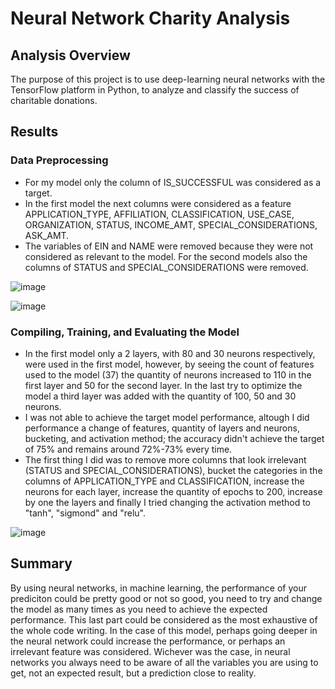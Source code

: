 # Neural Network Charity Analysis

## Analysis Overview
The purpose of this project is to use deep-learning neural networks with the TensorFlow platform in Python, to analyze and classify the success of charitable donations.

## Results
### Data Preprocessing
- For my model only the column of IS_SUCCESSFUL was considered as a target.
- In the first model the next columns were considered as a feature APPLICATION_TYPE, AFFILIATION, CLASSIFICATION, USE_CASE, ORGANIZATION, STATUS, INCOME_AMT, SPECIAL_CONSIDERATIONS, ASK_AMT.
- The variables of EIN and NAME were removed because they were not considered as relevant to the model. For the second models also the columns of STATUS and SPECIAL_CONSIDERATIONS were removed.

![image](https://user-images.githubusercontent.com/96214489/169714832-ae47bd9b-4ba2-420d-8119-1b04ad013d21.png)

![image](https://user-images.githubusercontent.com/96214489/169714960-c592e486-36ab-4b67-99c3-ae08cd8e636f.png)


### Compiling, Training, and Evaluating the Model
- In the first model only a 2 layers, with 80 and 30 neurons respectively, were used in the first model, however, by seeing the count of features used to the model (37) the quantity of neurons increased to 110 in the first layer and 50 for the second layer. In the last try to optimize the model a third layer was added with the quantity of 100, 50 and 30 neurons.
- I was not able to achieve the target model performance, altough I did performance a change of features, quantity of layers and neurons, bucketing, and activation method; the accuracy didn't achieve the target of 75% and remains around 72%-73% every time.
- The first thing I did was to remove more columns that look irrelevant (STATUS and SPECIAL_CONSIDERATIONS), bucket the categories in the columns of APPLICATION_TYPE and CLASSIFICATION, increase the neurons for each layer, increase the quantity of epochs to 200, increase by one the layers and finally I tried changing the activation method to "tanh", "sigmond" and "relu".

![image](https://user-images.githubusercontent.com/96214489/169715303-e3c08536-398f-43af-8ac9-b9ecaa9e9004.png)

## Summary
By using neural networks, in machine learning, the performance of your prediciton could be pretty good or not so good, you need to try and change the model as many times as you need to achieve the expected performance. This last part could be considered as the most exhaustive of the whole code writing.
In the case of this model, perhaps going deeper in the neural network could increase the performance, or perhaps an irrelevant feature was considered. Wichever was the case, in neural networks you always need to be aware of all the variables you are using to get, not an expected result, but a prediction close to reality. 
